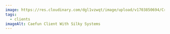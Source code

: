 ```yaml
---
image: https://res.cloudinary.com/dgl1vzwqt/image/upload/v1703850694/Crefun-300x180_r3kt1n.webp
tags:
  - clients
imageAlt: Caefun Client With Silky Systems
---
```

